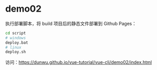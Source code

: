 # demo02

执行部署脚本，将 build 项目后的静态文件部署到 Github Pages：

```bash
cd script
# windows
deploy.bat
# linux
deploy.sh
```

访问：https://dunwu.github.io/vue-tutorial/vue-cli/demo02/index.html

